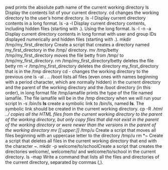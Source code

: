 pwd prints the absolute path name of the current working directory
ls Display the contents list of your current directory.
cd changes the working directory to the user’s home directory.
ls -l Display current directory contents in a long format.
ls -a -l Display current directory contents, including hidden files (starting with .). Using the long format.
ls -l -n -a Display current directory contents in long format with user and group IDs displayed numerically and hidden files (starting with .).
mkdir /tmp/my_first_directory Create a script that creates a directory named my_first_directory in the /tmp/ directory.
mv /tmp/betty /tmp/my_first_directory moves the file betty from /tmp/ to /tmp/my_first_directory.
rm /tmp/my_first_directory/betty deletes the file betty
rm -r /tmp/my_first_directory deletes the directory my_first_directory that is in the /tmp directory
cd - changes the working directory to the previous one
ls -al . .. /boot lists all files (even ones with names beginning with a period character, which are normally hidden) in the current directory and the parent of the working directory and the /boot directory (in this order), in long format
file /tmp/iamafile prints the type of the file named iamafile. The file iamafile will be in the /tmp directory when we will run your script
ln -s /bin/ls __ls__ create a symbolic link to /bin/ls, named __ls__. The symbolic link should be created in the current working directory.
cp -R *.html ../ copies all the HTML files from the current working directory to the parent of the working directory, but only copy files that did not exist in the parent of the working directory or were newer than the versions in the parent of the working directory
mv [[:upper:]]* /tmp/u Create a script that moves all files beginning with an uppercase letter to the directory /tmp/u 
rm *~ Create a script that deletes all files in the current working directory that end with the character ~.
mkdir -p welcome/to/schoolCreate a script that creates the directories welcome/, welcome/to/ and welcome/to/school in the current directory.
ls -map Write a command that lists all the files and directories of the current directory, separated by commas (,).
